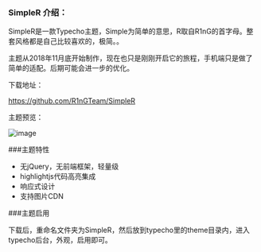 ### SimpleR 介绍：


SimpleR是一款Typecho主题，Simple为简单的意思，R取自R1nG的首字母。整套风格都是自己比较喜欢的，极简。。

主题从2018年11月底开始制作，现在也只是刚刚开启它的旅程，手机端只是做了简单的适配。后期可能会进一步的优化。

下载地址：

https://github.com/R1nGTeam/SimpleR

主题预览：

![image](https://i.imgur.com/Ts8Lzh4.jpg?imageView3)

###主题特性

 - 无jQuery，无前端框架，轻量级
 - highlightjs代码高亮集成
 - 响应式设计
 - 支持图片CDN

###主题启用

下载后，重命名文件夹为SimpleR，然后放到typecho里的theme目录内，进入typecho后台，外观，启用即可。
